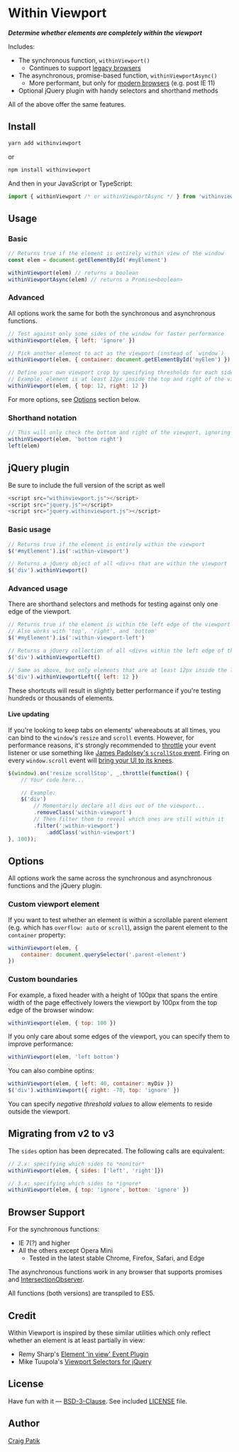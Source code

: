 # Within Viewport

***Determine whether elements are completely within the viewport***

Includes:

- The synchronous function, `withinViewport()`
  - Continues to support [legacy browsers](#browser-support)
- The asynchronous, promise-based function, `withinViewportAsync()`
  - More performant, but only for [modern browsers](https://caniuse.com/intersectionobserver) (e.g. post IE 11)
- Optional jQuery plugin with handy selectors and shorthand methods

All of the above offer the same features.

## Install

```sh
yarn add withinviewport
```

or

```sh
npm install withinviewport
```

And then in your JavaScript or TypeScript:

```js
import { withinViewport /* or withinViewportAsync */ } from 'withinviewport'
```

## Usage

### Basic

```js
// Returns true if the element is entirely within view of the window
const elem = document.getElementById('#myElement')

withinViewport(elem) // returns a boolean
withinViewportAsync(elem) // returns a Promise<boolean>
```

### Advanced

All options work the same for both the synchronous and asynchronous functions.

```js
// Test against only some sides of the window for faster performance
withinViewport(elem, { left: 'ignore' })
```

```js
// Pick another element to act as the viewport (instead of `window`)
withinViewport(elem, { container: document.getElementById('myElem') })
```

```js
// Define your own viewport crop by specifying thresholds for each side
// Example: element is at least 12px inside the top and right of the viewport
withinViewport(elem, { top: 12, right: 12 })
```

For more options, see [Options](#options) section below.

### Shorthand notation

```js
// This will only check the bottom and right of the viewport, ignoring the top and left
withinViewport(elem, 'bottom right')
left(elem)
```

## jQuery plugin

Be sure to include the full version of the script as well

```js
<script src="withinviewport.js"></script>
<script src="jquery.js"></script>
<script src="jquery.withinviewport.js"></script>
```

### Basic usage

```js
// Returns true if the element is entirely within the viewport
$('#myElement').is(':within-viewport')
```

```js
// Returns a jQuery object of all <div>s that are within the viewport
$('div').withinViewport()
```

### Advanced usage

There are shorthand selectors and methods for testing against only one edge of the viewport.

```js
// Returns true if the element is within the left edge of the viewport
// Also works with 'top', 'right', and 'bottom'
$('#myElement').is(':within-viewport-left')
```

```js
// Returns a jQuery collection of all <div>s within the left edge of the viewport
$('div').withinViewportLeft()
```

```js
// Same as above, but only elements that are at least 12px inside the left edge
$('div').withinViewportLeft({ left: 12 })
```

These shortcuts will result in slightly better performance if you're testing hundreds or thousands of elements.

#### Live updating

If you're looking to keep tabs on elements' whereabouts at all times, you can bind to the `window`'s `resize` and `scroll` events. However, for performance reasons, it's strongly recommended to [throttle](https://lodash.com/docs/#throttle) your event listener or use something like [James Padolsey's `scrollStop` event](https://web.archive.org/web/20210824132834/https://j11y.io/javascript/special-scroll-events-for-jquery/). Firing on every `window.scroll` event will [bring your UI to its knees](https://ejohn.org/blog/learning-from-twitter/).

```js
$(window).on('resize scrollStop', _.throttle(function() {
    // Your code here...

    // Example:
    $('div')
        // Momentarily declare all divs out of the viewport...
        .removeClass('within-viewport')
        // Then filter them to reveal which ones are still within it
        .filter(':within-viewport')
            .addClass('within-viewport')
}, 100));
```

## Options

All options work the same across the synchronous and asynchronous functions and the jQuery plugin.

### Custom viewport element

If you want to test whether an element is within a scrollable parent element (e.g. which has `overflow: auto` or `scroll`), assign the parent element to the `container` property:

```js
withinViewport(elem, {
    container: document.querySelector('.parent-element')
})
```

### Custom boundaries

For example, a fixed header with a height of 100px that spans the entire width of the page effectively lowers the viewport by 100px from the top edge of the browser window:

```js
withinViewport(elem, { top: 100 })
```

If you only care about some edges of the viewport, you can specify them to improve performance:

```js
withinViewport(elem, 'left bottom')
```

You can also combine optins:

```js
withinViewport(elem, { left: 40, container: myDiv })
$('div').withinViewport({ right: -70, top: 'ignore' })
```

You can specify *negative threshold values* to allow elements to reside outside the viewport.

## Migrating from v2 to v3

The `sides` option has been deprecated. The following calls are equivalent:

```js
// 2.x: specifying which sides to *monitor*
withinViewport(elem, { sides: ['left', 'right']})

// 3.x: specifying which sides to *ignore*
withinViewport(elem, { top: 'ignore', bottom: 'ignore' })
```

## Browser Support

For the synchronous functions:

- IE 7(?) and higher
- All the others except Opera Mini
  - Tested in the latest stable Chrome, Firefox, Safari, and Edge

The asynchronous functions work in any browser that supports promises and [IntersectionObserver](https://caniuse.com/intersectionobserver).

All functions (both versions) are transpiled to ES5.

## Credit

Within Viewport is inspired by these similar utilities which only reflect whether an element is at least partially in view:

- Remy Sharp's [Element 'in view' Event Plugin](https://remysharp.com/2009/01/26/element-in-view-event-plugin/)
- Mike Tuupola's [Viewport Selectors for jQuery](https://github.com/tuupola/jquery_viewport)

## License

Have fun with it &mdash; [BSD-3-Clause](https://choosealicense.com/licenses/bsd-3-clause/). See included [LICENSE](LICENSE) file.

## Author

[Craig Patik](https://patik.com)
